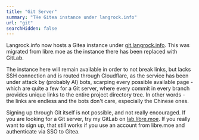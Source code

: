 ```yaml
---
title: "Git Server"
summary: "THe Gitea instance under langrock.info"
url: "git"
searchHidden: false
---
```


Langrock.info now hosts a Gitea instance under [git.langrock.info](https://git.langrock.info). This was migrated from libre.moe as the instance there has been replaced with GitLab.

The instance here will remain available in order to not break links, but lacks SSH connection and is routed through Cloudflare, as the service has been under attack by (probably AI) bots, scarping every possible available page - which are quite a few for a Git server, where every commit in every branch provides unique links to the entire project directory tree. In other words - the links are endless and the bots don't care, especially the Chinese ones.

Signing up through Git itself is not possible, and not really encouraged. If you are looking for a Git server, try my GitLab on [lab.libre.moe](https://lab.libre.moe). If you really want to sign up, that still works if you use an account from libre.moe and authenticate via SSO to Gitea.
